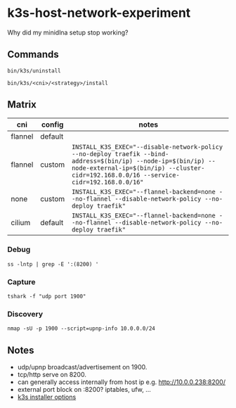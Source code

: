 # k3s-host-network-experiment

Why did my minidlna setup stop working?

## Commands

```
bin/k3s/uninstall
```

```
bin/k3s/<cni>/<strategy>/install
```

## Matrix

| cni      | config  | notes  |
|----------|---------|--------|
| flannel  | default |        |
| flannel  | custom  | `INSTALL_K3S_EXEC="--disable-network-policy --no-deploy traefik --bind-address=$(bin/ip) --node-ip=$(bin/ip) --node-external-ip=$(bin/ip) --cluster-cidr=192.168.0.0/16 --service-cidr=192.168.0.0/16"` |
| none     | custom  | `INSTALL_K3S_EXEC="--flannel-backend=none --no-flannel --disable-network-policy --no-deploy traefik"` |
| cilium   | default | `INSTALL_K3S_EXEC="--flannel-backend=none --no-flannel --disable-network-policy --no-deploy traefik"` |


### Debug

```
ss -lntp | grep -E ':(8200) '
```

### Capture

```
tshark -f "udp port 1900"
```

### Discovery

```
nmap -sU -p 1900 --script=upnp-info 10.0.0.0/24
```

## Notes

- udp/upnp broadcast/advertisement on 1900.
- tcp/http serve on 8200. 
- can generally access internally from host ip e.g. http://10.0.0.238:8200/
- external port block on :8200? iptables, ufw, ...
- [k3s installer options](https://rancher.com/docs/k3s/latest/en/advanced/#starting-the-server-with-the-installation-script)

